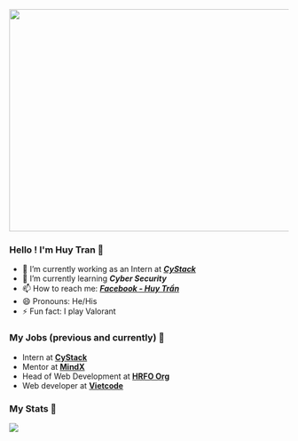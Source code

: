 <img width="1000" height="400" display="block" margin-left="auto" margin-right="auto" src="https://th.bing.com/th/id/R.3c5e70d536a4c7ddd79f322185e0eb24?rik=OGr7A8D9X8uMZw&riu=http%3a%2f%2fgetwallpapers.com%2fwallpaper%2ffull%2f2%2f3%2f9%2f333181.jpg&ehk=l0keUliggdKoD4eHNbPmParAU%2bY4I%2fxvCbn%2fPMaMpI4%3d&risl=&pid=ImgRaw&r=0">

### Hello ! I'm Huy Tran 👋

- 🔭 I’m currently working as an Intern at ***[CyStack](https://cystack.net/)***
- 🌱 I’m currently learning ***Cyber Security***
- 📫 How to reach me: ***[Facebook - Huy Trần](https://www.facebook.com/clown.coder/)***
- 😄 Pronouns: He/His
- ⚡ Fun fact: I play Valorant

### My Jobs (previous and currently) 🏁

- Intern at **[CyStack](https://cystack.net/)**
- Mentor at **[MindX](https://mindx.edu.vn/)**
- Head of Web Development at **[HRFO Org](https://www.facebook.com/hrfo.org)**
- Web developer at **[Vietcode](https://www.facebook.com/vietcode.org/?locale=vi_VN)**

### My Stats 💪

<img src="https://github-readme-stats.vercel.app/api?username=huytran-cloud&&show_icons=true&title_color=ffffff&icon_color=bb2acf&text_color=daf7dc&bg_color=191b1c">
